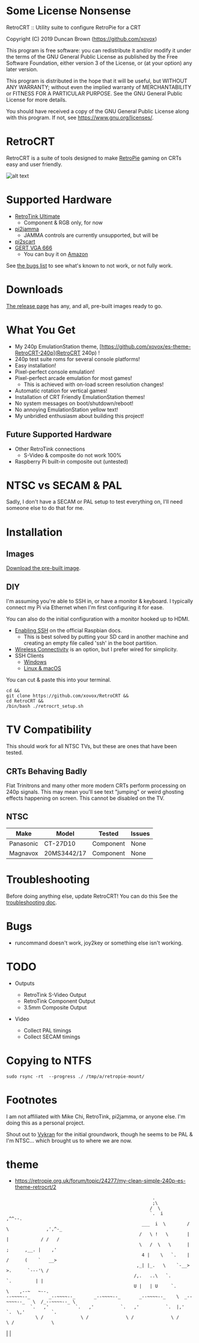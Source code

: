 # Some License Nonsense

RetroCRT :: Utility suite to configure RetroPie for a CRT

Copyright (C) 2019 Duncan Brown (https://github.com/xovox)

This program is free software: you can redistribute it and/or modify
it under the terms of the GNU General Public License as published by
the Free Software Foundation, either version 3 of the License, or
(at your option) any later version.

This program is distributed in the hope that it will be useful,
but WITHOUT ANY WARRANTY; without even the implied warranty of
MERCHANTABILITY or FITNESS FOR A PARTICULAR PURPOSE.  See the
GNU General Public License for more details.

You should have received a copy of the GNU General Public License
along with this program.  If not, see <https://www.gnu.org/licenses/>.

# RetroCRT

RetroCRT is a suite of tools designed to make [RetroPie](https://retropie.org.uk) gaming on CRTs easy and user friendly.

![alt text](https://raw.githubusercontent.com/xovox/RetroCRT-Media/master/RetroCRT-240p/NES_Mockup.png)


# Supported Hardware

* [RetroTink Ultimate](http://www.retrotink.com)
  * Component & RGB only, for now
* [pi2jamma](http://arcadeforge.net/Pi2Jamma-Pi2SCART/Pi2Jamma::248.html)
  * JAMMA controls are currently unsupported, but will be
* [pi2scart](http://arcadeforge.net/Pi2Jamma-Pi2SCART/PI2SCART::264.html)
* [GERT VGA 666](https://github.com/PiSupply/Gert-VGA-666)
  * You can buy it on [Amazon](amazon.com/Raspberry-Adapter-Board-Atomic-Market/dp/B075DM4C5V)

See [the bugs list](#bugs) to see what's known to not work, or not fully work.

# Downloads

[The release page](https://github.com/xovox/RetroCRT/releases) has any, and all, pre-built images ready to go.

# What You Get

* My 240p EmulationStation theme, [https://github.com/xovox/es-theme-RetroCRT-240p](RetroCRT 240p) !
* 240p test suite roms for several console platforms!
* Easy installation!
* Pixel-perfect console emulation!
* Pixel-perfect arcade emulation for most games!
  * This is achieved with on-load screen resolution changes!
* Automatic rotation for vertical games!
* Installation of CRT Friendly EmulationStation themes!
* No system messages on boot/shutdown/reboot!
* No annoying EmulationStation yellow text!
* My unbridled enthusiasm about building this project!

## Future Supported Hardware

* Other RetroTink connections
  * S-Video & composite do not work 100%
* Raspberry Pi built-in composite out (untested)

# NTSC vs SECAM & PAL

Sadly, I don't have a SECAM or PAL setup to test everything on, I'll need someone else to do that for me.

# Installation

## Images

[Download the pre-built image](https://github.com/xovox/RetroCRT/releases).

## DIY

I'm assuming you're able to SSH in, or have a monitor & keyboard. I typically connect my Pi via Ethernet when I'm first configuring it for ease.

You can also do the initial configuration with a monitor hooked up to HDMI.

* [Enabling SSH](https://www.raspberrypi.org/documentation/remote-access/ssh/) on the official Raspbian docs.
  * This is best solved by putting your SD card in another machine and creating an empty file called 'ssh' in the boot partition.
* [Wireless Connectivity](https://www.raspberrypi.org/documentation/configuration/wireless/README.md) is an option, but I prefer wired for simplicity.
* SSH Clients
  * [Windows](https://www.raspberrypi.org/documentation/remote-access/ssh/windows.md)
  * [Linux & macOS](https://www.raspberrypi.org/documentation/remote-access/ssh/unix.md)

You can cut & paste this into your terminal.

```
cd &&
git clone https://github.com/xovox/RetroCRT &&
cd RetroCRT &&
/bin/bash ./retrocrt_setup.sh
```

# TV Compatibility

This should work for all NTSC TVs, but these are ones that have been tested.

## CRTs Behaving Badly

Flat Trinitrons and many other more modern CRTs perform processing on 240p signals.  This may mean you'll see text "jumping" or weird ghosting effects happening on screen. This cannot be disabled on the TV.

## NTSC

| Make 		| Model 	| Tested 	| Issues
|------		|-------	|--------	|--------
| Panasonic	| CT-27D10	| Component	| None
| Magnavox      | 20MS3442/17   | Component     | None

# Troubleshooting

Before doing anything else, update RetroCRT!  You can do this 
See the [troubleshooting doc](TROUBLESHOOTING.md).

# Bugs

- runcommand doesn't work, joy2key or something else isn't working.

# TODO

* Outputs
  * RetroTink S-Video Output
  * RetroTink Component Output
  * 3.5mm Composite Output

* Video
  * Collect PAL timings
  * Collect SECAM timings

# Copying to NTFS

```
sudo rsync -rt  --progress ./ /tmp/a/retropie-mount/
```
# Footnotes

I am not affiliated with Mike Chi, RetroTink, pi2jamma, or anyone else.  I'm doing this as a personal project.

Shout out to [Vykran](https://github.com/Vykyan/retroTINK-setup) for the initial groundwork, though he seems to be PAL & I'm NTSC... which brought us to where we are now.

# theme

* https://retropie.org.uk/forum/topic/24277/my-clean-simple-240p-es-theme-retrocrt/2

```
                                                       .
                                                       ;\
                                                      /  \
                                                      `.  i          ,^^--.
                                                   ___  i  \        /      \              ,',^-_
                                                  /   \ !   \       |       |            / /   /
                                                  \   /  \   \      |       ;      ,__. |    ,'
                                                   4 |    \   `.    |      /      (    `   __>
                                                 ,_| |_.   \    `-__>      >.      `---'\ /
                                                /,.   ..\   `.               `.         | |
                                                U |   | U     `.               \    ,--~   ~--.
--~~~~--_       _--~~~~--_       _--~~~~--_       _--~~~~--_    \  _--~~~~--_   \  /_--~~~~--_ \
         `.   ,'          `.   ,'          `.   ,'          `.  |,'          `.  \,'          `.
           \ /              \ /              \ /              \ /              \ /              \
```

|  |
